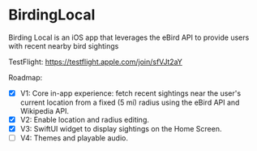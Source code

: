 # BirdingLocal
Birding Local is an iOS app that leverages the eBird API to provide users with recent nearby bird sightings

TestFlight:
https://testflight.apple.com/join/sfVJt2aY

Roadmap:
- [x] V1: Core in-app experience: fetch recent sightings near the user's current location from a fixed (5 mi) radius using the eBird API and Wikipedia API.
- [x] V2: Enable location and radius editing.
- [x] V3: SwiftUI widget to display sightings on the Home Screen.
- [ ] V4: Themes and playable audio.
